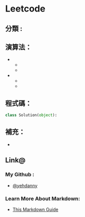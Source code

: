 # Leetcode  

## 分類 : 

## 演算法：
- 
  - 
  - 
- 
  - 
  - 

## 程式碼：
```python
class Solution(object):

```

## 補充：
- 

## Link@
### My Github : 
- [@yehdanny](https://yehdanny.github.io/mypage/html/index.html)
### Learn More About Markdown:
- [This Markdown Guide](https://www.markdownguide.org/)
